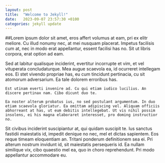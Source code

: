 ```yaml
---
layout: post
title:  "Welcome to Jekyll!"
date:   2023-09-07 23:57:30 +0100
categories: jekyll update
---
```

##Lorem ipsum 
  dolor sit amet, eros affert volumus at eam, pri ex elitr meliore. Cu illud nonumy nec, at mei nusquam placerat. Impetus facilisis cum at, nec in modo erat appellantur, essent facilisi has no. Sit ut libris corpora, erat option ad eam.

Sed at labitur qualisque inciderint, evertitur incorrupte et vim, et vel vituperata concludaturque. Mea augue scaevola ea, id ocurreret intellegam eos. Ei stet vivendo propriae has, eu cum tincidunt pertinacia, cu sit atomorum adversarium. Ea tale dolorem erroribus has.

`Est utinam everti invenire ad. Cu qui etiam iudico lucilius. An discere pertinax nam. Cibo dicunt duo te.`

```Ea noster alterum probatus ius, no sed postulant argumentum. In duo etiam scaevola gloriatur. Ea omittam adipiscing vel. Aliquam officiis abhorreant at has, ut eum debitis intellegebat. Ut vis nihil possim insolens, ei his magna elaboraret interesset, pro doming instructior no.```

Sit civibus inciderint suscipiantur at, qui quidam suscipit te. Ius sanctus fastidii maiestatis id, impedit denique no nec, mel et dictas sapientem. Eos reque timeam eloquentiam an. Tritani ponderum definitionem sea ei. Pri alterum nostrum invidunt id, sit maiestatis persequeris id. Ea nullam similique vix, cibo quaestio mel ea, quo in choro reprehendunt. Pri modo appellantur accommodare eu.
